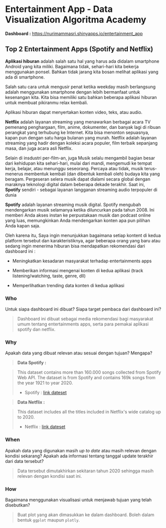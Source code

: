# Entertainment App - Data Visualization Algoritma Academy

**Dashboard :** https://nurimammasri.shinyapps.io/entertainment_app
 
## **Top 2 Entertainment Apps (Spotify and Netflix)**

**Aplikasi hiburan** adalah salah satu hal yang harus ada didalam smartphone Android yang kita miliki. Bagaimana tidak, sehari-hari kita bekerja menggunakan ponsel. Bahkan tidak jarang kita bosan melihat aplikasi yang ada di smartphone.

Salah satu cara untuk mengusir penat ketika weekday masih berlangsung adalah menggunakan smartphone dengan lebih bermanfaat untuk kesenangan kita. Kita bisa memiliki satu bahkan beberapa aplikasi hiburan untuk membuat pikiranmu relax kembali.

Aplikasi hiburan dapat menyertakan konten video, teks, atau audio.

**Netflix** adalah layanan streaming yang menawarkan berbagai acara TV pemenang penghargaan, film, anime, dokumenter, dan banyak lagi di ribuan perangkat yang terhubung ke Internet. Kita bisa menonton sepuasnya, kapan pun dengan satu harga bulanan yang murah. Netflix adalah layanan streaming yang hadir dengan koleksi acara populer, film terbaik sepanjang masa, dan juga acara asli Netflix.

Selain di insdustri per-film-an, juga Musik selalu mengambil bagian besar dari kehidupan kita sehari-hari, mulai dari mandi, mengemudi ke tempat kerja, belajar, atau menunggu seseorang. Percaya atau tidak, musik terus-menerus membentuk kembali (dan dibentuk kembali oleh) budaya kita yang beragam. Pergeseran selera musik dapat dialami secara global dengan maraknya teknologi digital dalam beberapa dekade terakhir. Saat ini, **Spotify** sendiri - sebagai layanan langganan streaming audio terpopuler di dunia

**Spotify** adalah layanan streaming musik digital. Spotify mengubah mendengarkan musik selamanya ketika diluncurkan pada tahun 2008. Ini memberi Anda akses instan ke perpustakaan musik dan podcast online yang luas, memungkinkan Anda mendengarkan konten apa pun pilihan Anda kapan saja.

Oleh karena itu, Saya ingin menunjukkan bagaimana setiap kontent di kedua platform tersebut dan karakteristiknya, agar beberapa orang yang baru atau sedang ingin menerima hiburan bisa mendapatkan rekomendasi dari dashboard ini :

-   Meningkatkan kesadaran masyarakat terhadap entertainments apps

-   Memberikan informasi mengenai konten di kedua aplikasi (track listening/watching, taste, genre, dll)

-   Memperlihatkan trending data konten di kedua aplikasi

### **Who**

Untuk siapa dashboard ini dibuat? Siapa target pembaca dari dashboard ini?

> Dashboard ini dibuat sebagai media rekomendasi bagi masyarakat umum tentang entertainments apps, serta para pemakai aplikasi spotify dan netflix.

### **Why**

Apakah data yang dibuat relevan atau sesuai dengan tujuan? Mengapa?

> **Data Spotify :**

> This dataset contains more than 160.000 songs collected from Spotify Web API. The dataset is from Spotify and contains 169k songs from the year 1921 to year 2020.
> - Spotify : [link dateset](https://www.kaggle.com/datasets/vatsalmavani/spotify-dataset)

> **Data Netflix :**

> This dataset includes all the titles included in Netflix's wide catalog up to 2020.
> - Netflix : [link dateset](https://www.kaggle.com/datasets/edriendominickofina/netflix-titles)

### **When**

Apakah data yang digunakan masih *up to date* atau masih relevan dengan kondisi sekarang? Apakah ada informasi tentang tanggal update terakhir dari data tersebut?

> Data tersebut dimutakhirkan sekitaran tahun 2020 sehingga masih relevan dengan kondisi saat ini.

### **How**

Bagaimana menggunakan visualisasi untuk menjawab tujuan yang telah disebutkan?

> Buat plot yang akan dimasukkan ke dalam dashboard. Boleh dalam bentuk `ggplot` maupun `plotly`.





